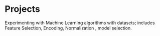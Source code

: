 # Projects
Experimenting with Machine Learning algorithms with datasets; includes Feature Selection, Encoding, Normalization , model selection.  
